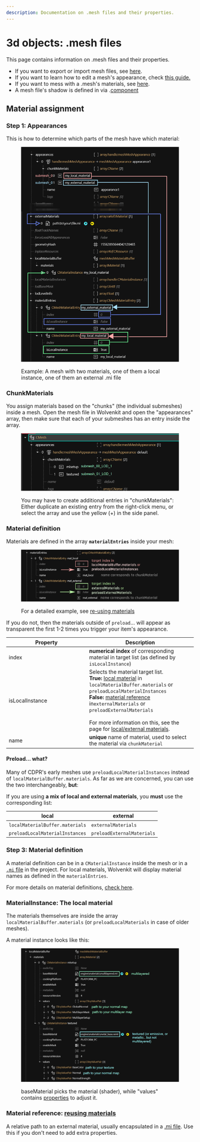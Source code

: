 ```yaml
---
description: Documentation on .mesh files and their properties.
---
```


# 3d objects: .mesh files

This page contains information on .mesh files and their properties.

* If you want to export or import mesh files, see [here](../3d-modelling/exporting-and-importing-meshes/).
* If you want to learn how to edit a mesh's appearance, check [this guide.](../../modding-guides/items-equipment/editing-existing-items/changing-materials-colors-and-textures.md)
* If you want to mess with a .mesh's materials, see [here](../../modding-guides/everything-else/textured-items-and-cyberpunk-materials.md).
* A mesh file's shadow is defined in via .[component](components/#entgarmentskinnedmeshcomponent)

<!-- {% hint style="info" %}
In the context of Cyberpunk, a mesh is the file that defines the topology[^1] and the materials[^2] of an object in the game world.

A mesh can have several **submeshes**, each of which has own material assignments.
{% endhint %} -->

## Material assignment

### Step 1: Appearances

<!-- {% hint style="info" %}
This page only contains mesh-specific information. Find more details on materials, check [here](3d-objects-.mesh-files.md#materials).&#x20;
{% endhint %} -->

This is how to determine which parts of the mesh have which material:

<figure><img src="../../.gitbook/assets/materials_explanation.png" alt=""><figcaption><p>Example: A mesh with two materials, one of them a local instance, one of them an external .mi file</p></figcaption></figure>

### ChunkMaterials

You assign materials based on the "chunks" (the individual submeshes) inside a mesh. Open the mesh file in Wolvenkit and open the "appearances" array, then make sure that each of your submeshes has an entry inside the array.

<figure><img src="../../.gitbook/assets/mesh_material_appearance.png" alt=""><figcaption><p>You may have to create additional entries in "chunkMaterials": Either duplicate an existing entry from the right-click menu, or select the array and use the yellow (+) in the side panel.</p></figcaption></figure>

### Material definition

Materials are defined in the array **`materialEntries`** inside your mesh:

<figure><img src="../../.gitbook/assets/materials_materialentries_overview.png" alt=""><figcaption><p>For a detailed example, see <a href="../materials/re-using-materials-.mi.md#maximally-lazy-external-materials">re-using materials</a></p></figcaption></figure>



If you do not, then the materials outside of `preload`… will appear as transparent the first 1-2 times you trigger your item's appearance.

<table><thead><tr><th width="202">Property</th><th>Description</th></tr></thead><tbody><tr><td>index</td><td><strong>numerical index</strong> of corresponding material in target list (as defined by <code>isLocalInstance</code>)</td></tr><tr><td>isLocalInstance</td><td>Selects the material target list.<br><strong>True:</strong> <a href="3d-objects-.mesh-files.md#materialinstance-the-local-material">local material</a> in <code>localMaterialBuffer.materials</code> or <code>preloadLocalMaterialInstances</code><br><strong>False:</strong> <a href="3d-objects-.mesh-files.md#material-reference-a-material-somewhere-else">material reference</a> in<code>externalMaterials</code> or <code>preloadExternalMaterials</code><br><br>For more information on this, see the page for <a href="../materials/re-using-materials-.mi.md#maximally-lazy-external-materials">local/external materials</a>.</td></tr><tr><td>name</td><td><strong>unique</strong> name of material, used to select the material via <code>chunkMaterial</code></td></tr></tbody></table>

#### Preload… what?

Many of CDPR's early meshes use `preloadLocalMaterialInstances` instead of `localMaterialBuffer.materials`. As far as we are concerned, you can use the two interchangeably, **but**:&#x20;

If you are using **a mix of local and external materials**, you **must** use the corresponding list:

| local                           | external                   |
| ------------------------------- | -------------------------- |
| `localMaterialBuffer.materials` | `externalMaterials`        |
| `preloadLocalMaterialInstances` | `preloadExternalMaterials` |

### Step 3: Material definition

A material definition can be in a `CMaterialInstance` inside the mesh or in a [`.mi` file](../materials/re-using-materials-.mi.md) in the project. For local materials, Wolvenkit will display material names as defined in the `materialEntries`.

For more details on material definitions, [check here](../materials/).

### MaterialInstance: The local material

The materials themselves are inside the array `localMaterialBuffer.materials` (or `preloadLocalMaterials` in case of older meshes).&#x20;

<!-- {% hint style="success" %}
You can't go wrong by using those. However, if you don't have any properties that are unique to your mesh or appearance (for example a custom normal map), you might consider [creating and using an external material instead](../materials/re-using-materials-.mi.md).
{% endhint %} -->

A material instance looks like this:

<figure><img src="../../.gitbook/assets/material_docu_material_instance.png" alt=""><figcaption><p>baseMaterial picks the material (shader), while "values" contains <a href="3d-objects-.mesh-files.md#checking-material-properties">properties</a> to adjust it.</p></figcaption></figure>

<!-- {% hint style="info" %}
For an overview of materials that you might want to use for something, check [here](../references-lists-and-overviews/cheat-sheet-materials.md).&#x20;

For how to find out which properties a material has, check [here](../materials/#checking-material-properties).
{% endhint %} -->

### Material reference: [reusing materials](../materials/re-using-materials-.mi.md#maximally-lazy-external-materials)

A relative path to an external material, usually encapsulated in a [.mi file](../materials/re-using-materials-.mi.md#.mi-files-to-the-rescue). Use this if you don't need to add extra properties.

[^1]: vertices, edges – everything that makes up the 3d object's surface information

[^2]: the surface shader and its properties
